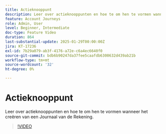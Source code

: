 ```yaml
---
title: Actieknooppunt
description: Leer over actieknooppunten en hoe te om hen te vormen wanneer het creëren van een Journaal van de Rekening.
feature: Account Journeys
role: Admin, User
level: Beginner, Intermediate
doc-type: Feature Video
duration: 864
last-substantial-update: 2025-01-29T00:00:00Z
jira: KT-17236
exl-id: 7b29a079-ab3f-4176-a72e-c6a4ec6640f0
source-git-commit: bdb6b90247da37fee5caafdb6300632d439ab21b
workflow-type: tm+mt
source-wordcount: '32'
ht-degree: 0%

---
```


# Actieknooppunt

Leer over actieknooppunten en hoe te om hen te vormen wanneer het creëren van een Journaal van de Rekening.

>[!VIDEO](https://video.tv.adobe.com/v/3443251/?learn=on&enablevpops&captions=dut)

